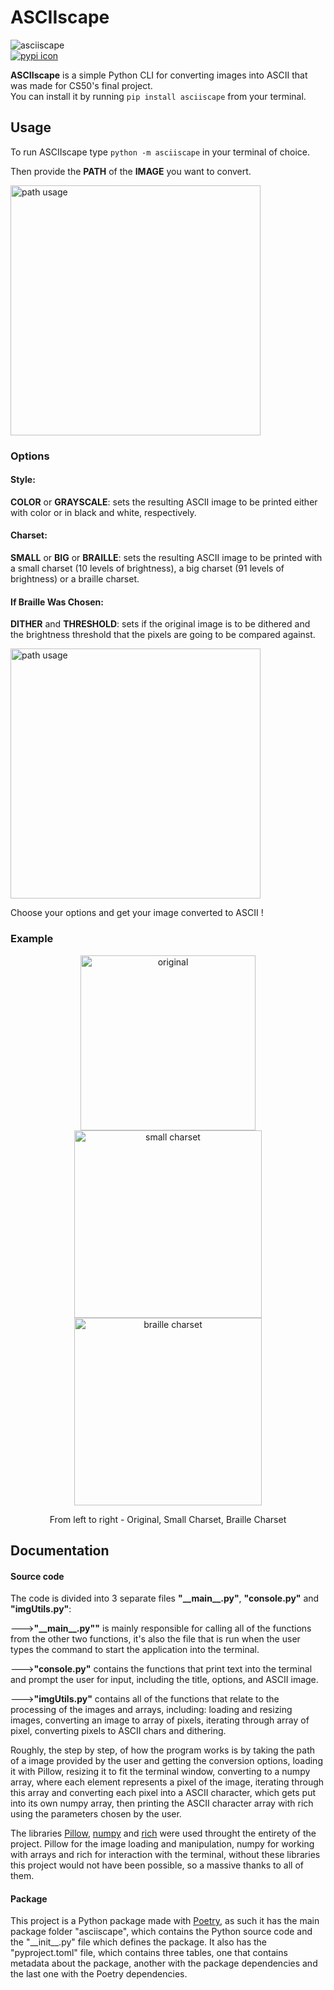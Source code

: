 # ASCIIscape
<div><img src="https://i.imgur.com/eMJS0Da.png" alt="asciiscape"></div>
<div><a href="https://pypi.org/project/asciiscape/"><img src="https://camo.githubusercontent.com/340246e46c5aa50acde0582093d8650c201d5c3ff31432a547ea625f700bad6d/68747470733a2f2f696d672e736869656c64732e696f2f62616467652f2d507950692d626c75652e7376673f6c6f676f3d70797069266c6162656c436f6c6f723d353535353535267374796c653d666f722d7468652d6261646765" alt="pypi icon"></a></div>

**ASCIIscape** is a simple Python CLI for converting images into ASCII that was made for CS50's final project.<br>
You can install it by running ```pip install asciiscape``` from your terminal.

## Usage

To run ASCIIscape type ```python -m asciiscape``` in your terminal of choice.<br>

Then provide the **PATH** of the **IMAGE** you want to convert.
<div><img src="https://i.imgur.com/9UYqcOK.png" alt="path usage" width="400"></div>
<p></p>

### Options
#### Style:
**COLOR** or **GRAYSCALE**: sets the resulting ASCII image to be printed either with color or in black and white, respectively.<br>
#### Charset:
**SMALL** or **BIG** or **BRAILLE**: sets the resulting ASCII image to be printed with a small charset (10 levels of brightness), a big charset (91 levels of 
                                       brightness) or a braille charset. 
#### If Braille Was Chosen:
**DITHER** and **THRESHOLD**: sets if the original image is to be dithered and the brightness threshold that the pixels are going to be compared against.
<div><img src="https://i.imgur.com/T9b08dS.png" alt="path usage" width="400"></div>
<p></p>

Choose your options and get your image converted to ASCII !

### Example

<div align="center"><img src="https://i.imgur.com/gh7CwD4.jpeg", alt="original", width="280" height="280"><img src="https://i.imgur.com/9HrFodC.png", alt="small charset", width="300" height="300"><img src="https://i.imgur.com/4wdDgVD.png", alt="braille charset", width="300" height="300"></div>
<p align="center">From left to right - Original, Small Charset, Braille Charset</p>


## Documentation

#### Source code

The code is divided into 3 separate files **"\_\_main\_\_.py"**, **"console.py"** and **"imgUtils.py"**:<br>

--->**"\_\_main\_\_.py""**  is mainly responsible for calling all of the functions from the other two functions, it's also the file that is run when the user types the command to start the application into the terminal.

--->**"console.py"** contains the functions that print text into the terminal and prompt the user for input, including the title, options, and ASCII image.

--->**"imgUtils.py"** contains all of the functions that relate to the processing of the images and arrays, including: loading and resizing images, converting an image to array of pixels, iterating through array of pixel, converting pixels to ASCII chars and dithering.

Roughly, the step by step, of how the program works is by taking the path of a image provided by the user and getting the conversion options, loading it with Pillow, resizing it to fit the terminal window, converting to a numpy array, where each element represents a pixel of the image, iterating through this array and converting each pixel into a ASCII character, which gets put into its own numpy array, then printing the ASCII character array with rich using the parameters chosen by the user.

The libraries <a href="https://github.com/python-pillow/Pillow">Pillow</a>, <a href="https://github.com/numpy/numpy">numpy</a> and <a href="https://github.com/Textualize/rich">rich</a> were used throught the entirety of the project. Pillow for the image loading and manipulation, numpy for working with arrays and rich for interaction with the terminal, without these libraries this project would not have been possible, so a massive thanks to all of them.

#### Package

This project is a Python package made with <a href="https://github.com/python-poetry/poetry">Poetry</a>, as such it has the main package folder "asciiscape", which contains the Python source code and the "\_\_init\_\_.py" file which defines the package. It also has the "pyproject.toml" file, which contains three tables, one that contains metadata about the package, another with the package dependencies and the last one with the Poetry dependencies.
